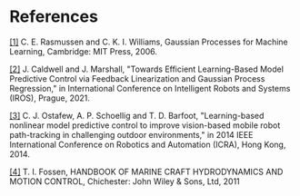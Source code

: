 # References

[[1]](http://gaussianprocess.org/gpml/) C. E. Rasmussen and C. K. I. Williams, Gaussian Processes for Machine Learning, Cambridge: MIT Press, 2006.

[[2]](https://ieeexplore.ieee.org/document/9636755) J. Caldwell and J. Marshall, "Towards Efficient Learning-Based Model Predictive Control via Feedback Linearization and Gaussian Process Regression," in International Conference on Intelligent Robots and Systems (IROS), Prague, 2021. 

[[3]](https://ieeexplore.ieee.org/document/6907444) C. J. Ostafew, A. P. Schoellig and T. D. Barfoot, "Learning-based nonlinear model predictive control to improve vision-based mobile robot path-tracking in challenging outdoor environments," in 2014 IEEE International Conference on Robotics and Automation (ICRA), Hong Kong, 2014. 

[[4]](https://onlinelibrary.wiley.com/doi/book/10.1002/9781119994138) T. I. Fossen, HANDBOOK OF MARINE CRAFT HYDRODYNAMICS AND MOTION CONTROL, Chichester: John Wiley & Sons, Ltd, 2011
